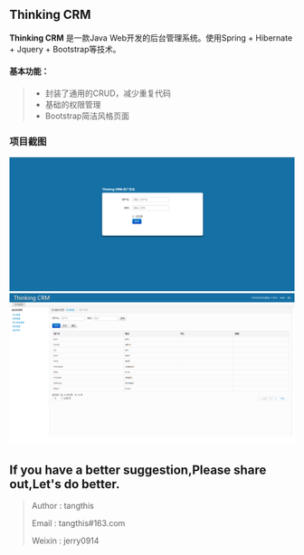 Thinking CRM
------

**Thinking CRM** 是一款Java Web开发的后台管理系统。使用Spring + Hibernate + Jquery + Bootstrap等技术。


#### 基本功能：
> * 封装了通用的CRUD，减少重复代码
> * 基础的权限管理
> * Bootstrap简洁风格页面

### 项目截图

![image](https://github.com/tangthis/thinkingcrm/blob/master/WebRoot/img/用户登录.png)
![image](https://github.com/tangthis/thinkingcrm/blob/master/WebRoot/img/系统管理界面.png)



## If you have a better suggestion,Please share out,Let's do better.
> Author : tangthis
>
> Email  : tangthis#163.com
>
> Weixin : jerry0914


